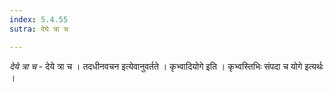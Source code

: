 ```yaml
---
index: 5.4.55
sutra: देये त्रा च

---
```

_देये त्रा च_ - देये त्रा च । तदधीनवचन इत्येवानुवर्तते । कृभ्वादियोगे इति । कृभ्वस्तिभिः संपदा च योगे इत्यर्थः ।